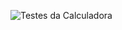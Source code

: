 ![Testes da Calculadora](https://github.com/GabrielCFranco/ADICalc//actions/workflows/main.yml/badge.svg)
